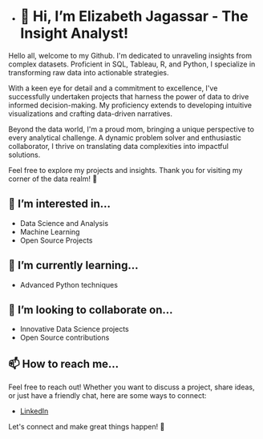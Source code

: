 - # 👋 Hi, I’m Elizabeth Jagassar - The Insight Analyst!

Hello all, welcome to my Github. I'm dedicated to unraveling insights from complex datasets. Proficient in SQL, Tableau, R, and Python, I specialize in transforming raw data into actionable strategies.

With a keen eye for detail and a commitment to excellence, I've successfully undertaken projects that harness the power of data to drive informed decision-making. My proficiency extends to developing intuitive visualizations and crafting data-driven narratives.

Beyond the data world, I'm a proud mom, bringing a unique perspective to every analytical challenge. A dynamic problem solver and enthusiastic collaborator, I thrive on translating data complexities into impactful solutions.

Feel free to explore my projects and insights. Thank you for visiting my corner of the data realm! 🚀

## 👀 I’m interested in...
- Data Science and Analysis
- Machine Learning
- Open Source Projects

## 🌱 I’m currently learning...
- Advanced Python techniques

## 💞️ I’m looking to collaborate on...
- Innovative Data Science projects
- Open Source contributions

## 📫 How to reach me...
Feel free to reach out! Whether you want to discuss a project, share ideas, or just have a friendly chat, here are some ways to connect:
- [LinkedIn](https://www.linkedin.com/in/elizabeth-j-a89807230/)

Let's connect and make great things happen! 🌟
